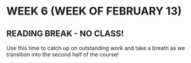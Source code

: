 <!-- # ![Programming for Mobile App Development](images/1366x768-kotlin2022_2.png) -->

# WEEK 6 (WEEK OF FEBRUARY 13)
## READING BREAK - NO CLASS!

Use this time to catch up on outstanding work and take a breath as we transition into the second half of the course!